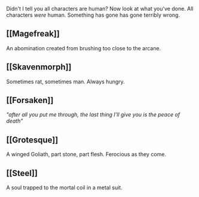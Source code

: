 Didn't I tell you all characters are human? Now look at what you've done. 
All characters *were* human. Something has gone has gone terribly wrong.

## [[Magefreak]]
An abomination created from brushing too close to the arcane.
## [[Skavenmorph]]
Sometimes rat, sometimes man. Always hungry.
## [[Forsaken]]
*"after all you put me through, the last thing I'll give you is the peace of death"*
## [[Grotesque]]
A winged Goliath, part stone, part flesh. Ferocious as they come. 
## [[Steel]]
A soul trapped to the mortal coil in a metal suit. 


